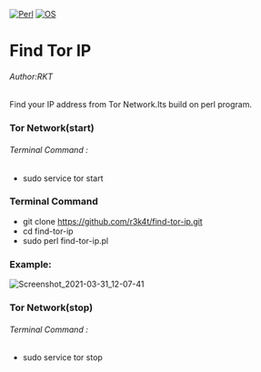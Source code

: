 [![Perl](https://img.shields.io/badge/Program-Perl-brightgreen.svg)](https://metacpan.org/release/perl/)
[![OS](https://img.shields.io/badge/Tested%20On-Linux-yellowgreen.svg)](https://en.wikipedia.org/wiki/Linux)
# Find Tor IP

<h6>Author:RKT</h6>

Find your IP address from Tor Network.Its build on perl program.


### Tor Network(start) ###

<h6>Terminal Command :</h6>

+ sudo service tor start

### Terminal Command ###

+ git clone https://github.com/r3k4t/find-tor-ip.git
+ cd find-tor-ip
+ sudo perl find-tor-ip.pl


### Example: ###


![Screenshot_2021-03-31_12-07-41](https://user-images.githubusercontent.com/69615463/113121880-ea318280-9234-11eb-9250-1ae3ba00b9b1.png)

### Tor Network(stop) ###

<h6>Terminal Command :</h6>

+ sudo service tor stop
